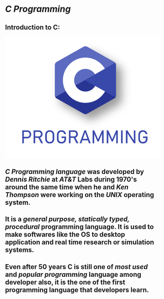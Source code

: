 # ***C Programming***

## Introduction to C:

![C programming language logo](C_Logo.png "C programming language logo")

## ***C Programming language*** was developed by ***Dennis Ritchie*** at ***AT&T*** Labs during 1970's around the same time when he and ***Ken Thompson*** were working on the ***UNIX*** operating system.

## It is a ***general purpose, statically typed, procedural*** programming language. It is used to make softwares like the **OS** to desktop application and real time research or simulation systems.

## Even after 50 years C is still one of ***most used*** and ***popular programming*** language among developer also, it is the one of the first programming language that developers learn.